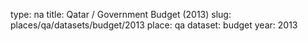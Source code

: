 type: na
title: Qatar / Government Budget (2013)
slug: places/qa/datasets/budget/2013
place: qa
dataset: budget
year: 2013
